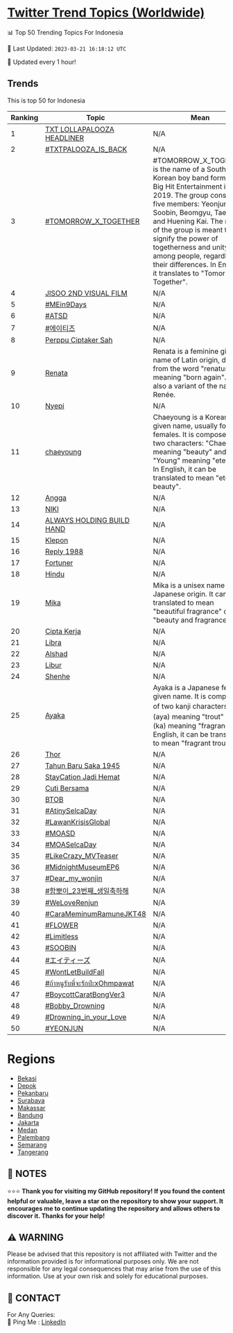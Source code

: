 [Twitter Trend Topics (Worldwide)](https://github.com/ErcinDedeoglu/Twitter-Trend-Topics)
==========


📊 Top 50 Trending Topics For Indonesia

📆 Last Updated: `2023-03-21 16:18:12 UTC`

🔧 Updated every 1 hour!


## Trends

This is top 50 for Indonesia

| Ranking | Topic | Mean |
| ------- | ------------ | ------------ |
| 1 | [TXT LOLLAPALOOZA HEADLINER](http://twitter.com/search?q=TXT+LOLLAPALOOZA+HEADLINER) | N/A |
| 2 | [#TXTPALOOZA_IS_BACK](http://twitter.com/search?q=%23TXTPALOOZA_IS_BACK) | N/A |
| 3 | [#TOMORROW_X_TOGETHER](http://twitter.com/search?q=%23TOMORROW_X_TOGETHER) | #TOMORROW_X_TOGETHER is the name of a South Korean boy band formed by Big Hit Entertainment in 2019. The group consists of five members: Yeonjun, Soobin, Beomgyu, Taehyun and Huening Kai. The name of the group is meant to signify the power of togetherness and unity among people, regardless of their differences. In English, it translates to "Tomorrow Together". |
| 4 | [JISOO 2ND VISUAL FILM](http://twitter.com/search?q=JISOO+2ND+VISUAL+FILM) | N/A |
| 5 | [#MEin9Days](http://twitter.com/search?q=%23MEin9Days) | N/A |
| 6 | [#ATSD](http://twitter.com/search?q=%23ATSD) | N/A |
| 7 | [#에이티즈](http://twitter.com/search?q=%23%ec%97%90%ec%9d%b4%ed%8b%b0%ec%a6%88) | N/A |
| 8 | [Perppu Ciptaker Sah](http://twitter.com/search?q=Perppu+Ciptaker+Sah) | N/A |
| 9 | [Renata](http://twitter.com/search?q=Renata) | Renata is a feminine given name of Latin origin, derived from the word "renatus" meaning "born again". It is also a variant of the name Renée. |
| 10 | [Nyepi](http://twitter.com/search?q=Nyepi) | N/A |
| 11 | [chaeyoung](http://twitter.com/search?q=chaeyoung) | Chaeyoung is a Korean given name, usually for females. It is composed of two characters: "Chae" meaning "beauty" and "Young" meaning "eternal". In English, it can be translated to mean "eternal beauty". |
| 12 | [Angga](http://twitter.com/search?q=Angga) | N/A |
| 13 | [NIKI](http://twitter.com/search?q=NIKI) | N/A |
| 14 | [ALWAYS HOLDING BUILD HAND](http://twitter.com/search?q=ALWAYS+HOLDING+BUILD+HAND) | N/A |
| 15 | [Klepon](http://twitter.com/search?q=Klepon) | N/A |
| 16 | [Reply 1988](http://twitter.com/search?q=Reply+1988) | N/A |
| 17 | [Fortuner](http://twitter.com/search?q=Fortuner) | N/A |
| 18 | [Hindu](http://twitter.com/search?q=Hindu) | N/A |
| 19 | [Mika](http://twitter.com/search?q=Mika) | Mika is a unisex name of Japanese origin. It can be translated to mean "beautiful fragrance" or "beauty and fragrance". |
| 20 | [Cipta Kerja](http://twitter.com/search?q=Cipta+Kerja) | N/A |
| 21 | [Libra](http://twitter.com/search?q=Libra) | N/A |
| 22 | [Alshad](http://twitter.com/search?q=Alshad) | N/A |
| 23 | [Libur](http://twitter.com/search?q=Libur) | N/A |
| 24 | [Shenhe](http://twitter.com/search?q=Shenhe) | N/A |
| 25 | [Ayaka](http://twitter.com/search?q=Ayaka) | Ayaka is a Japanese female given name. It is composed of two kanji characters, 鮎 (aya) meaning "trout" and 香 (ka) meaning "fragrance". In English, it can be translated to mean "fragrant trout". |
| 26 | [Thor](http://twitter.com/search?q=Thor) | N/A |
| 27 | [Tahun Baru Saka 1945](http://twitter.com/search?q=Tahun+Baru+Saka+1945) | N/A |
| 28 | [StayCation Jadi Hemat](http://twitter.com/search?q=StayCation+Jadi+Hemat) | N/A |
| 29 | [Cuti Bersama](http://twitter.com/search?q=Cuti+Bersama) | N/A |
| 30 | [BTOB](http://twitter.com/search?q=BTOB) | N/A |
| 31 | [#AtinySelcaDay](http://twitter.com/search?q=%23AtinySelcaDay) | N/A |
| 32 | [#LawanKrisisGlobal](http://twitter.com/search?q=%23LawanKrisisGlobal) | N/A |
| 33 | [#MOASD](http://twitter.com/search?q=%23MOASD) | N/A |
| 34 | [#MOASelcaDay](http://twitter.com/search?q=%23MOASelcaDay) | N/A |
| 35 | [#LikeCrazy_MVTeaser](http://twitter.com/search?q=%23LikeCrazy_MVTeaser) | N/A |
| 36 | [#MidnightMuseumEP6](http://twitter.com/search?q=%23MidnightMuseumEP6) | N/A |
| 37 | [#Dear_my_wonjin](http://twitter.com/search?q=%23Dear_my_wonjin) | N/A |
| 38 | [#함뽀이_23번째_생일축하해](http://twitter.com/search?q=%23%ed%95%a8%eb%bd%80%ec%9d%b4_23%eb%b2%88%ec%a7%b8_%ec%83%9d%ec%9d%bc%ec%b6%95%ed%95%98%ed%95%b4) | N/A |
| 39 | [#WeLoveRenjun](http://twitter.com/search?q=%23WeLoveRenjun) | N/A |
| 40 | [#CaraMeminumRamuneJKT48](http://twitter.com/search?q=%23CaraMeminumRamuneJKT48) | N/A |
| 41 | [#FLOWER](http://twitter.com/search?q=%23FLOWER) | N/A |
| 42 | [#Limitless](http://twitter.com/search?q=%23Limitless) | N/A |
| 43 | [#SOOBIN](http://twitter.com/search?q=%23SOOBIN) | N/A |
| 44 | [#エイティーズ](http://twitter.com/search?q=%23%e3%82%a8%e3%82%a4%e3%83%86%e3%82%a3%e3%83%bc%e3%82%ba) | N/A |
| 45 | [#WontLetBuildFall](http://twitter.com/search?q=%23WontLetBuildFall) | N/A |
| 46 | [#ถ้าหนูรับพี่จะรักป่ะxOhmpawat](http://twitter.com/search?q=%23%e0%b8%96%e0%b9%89%e0%b8%b2%e0%b8%ab%e0%b8%99%e0%b8%b9%e0%b8%a3%e0%b8%b1%e0%b8%9a%e0%b8%9e%e0%b8%b5%e0%b9%88%e0%b8%88%e0%b8%b0%e0%b8%a3%e0%b8%b1%e0%b8%81%e0%b8%9b%e0%b9%88%e0%b8%b0xOhmpawat) | N/A |
| 47 | [#BoycottCaratBongVer3](http://twitter.com/search?q=%23BoycottCaratBongVer3) | N/A |
| 48 | [#Bobby_Drowning](http://twitter.com/search?q=%23Bobby_Drowning) | N/A |
| 49 | [#Drowning_in_your_Love](http://twitter.com/search?q=%23Drowning_in_your_Love) | N/A |
| 50 | [#YEONJUN](http://twitter.com/search?q=%23YEONJUN) | N/A |



# Regions

* [Bekasi](</Indonesia/Bekasi.md>)
* [Depok](</Indonesia/Depok.md>)
* [Pekanbaru](</Indonesia/Pekanbaru.md>)
* [Surabaya](</Indonesia/Surabaya.md>)
* [Makassar](</Indonesia/Makassar.md>)
* [Bandung](</Indonesia/Bandung.md>)
* [Jakarta](</Indonesia/Jakarta.md>)
* [Medan](</Indonesia/Medan.md>)
* [Palembang](</Indonesia/Palembang.md>)
* [Semarang](</Indonesia/Semarang.md>)
* [Tangerang](</Indonesia/Tangerang.md>)



## 📝 NOTES

⭐⭐⭐ **Thank you for visiting my GitHub repository! If you found the content helpful or valuable, leave a star on the repository to show your support. It encourages me to continue updating the repository and allows others to discover it. Thanks for your help!**


## ⚠️ WARNING

Please be advised that this repository is not affiliated with Twitter and the information provided is for informational purposes only. We are not responsible for any legal consequences that may arise from the use of this information. Use at your own risk and solely for educational purposes.


## 📨 CONTACT

 For Any Queries:  
            🏓 Ping Me : [LinkedIn](https://www.linkedin.com/in/ercindedeoglu/)
